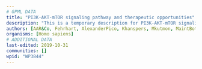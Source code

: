 ```yaml
---
# GPML DATA
title: "PI3K-AKT-mTOR signaling pathway and therapeutic opportunities"
description: "This is a temporary description for PI3K-AKT-mTOR signaling pathway and therapeutic opportunities"
authors: [AAR&Co, Fehrhart, AlexanderPico, Khanspers, Mkutmon, MaintBot, Liling, DeSl]
organisms: [Homo sapiens]
# ADDITIONAL DATA
last-edited: 2019-10-31
communities: []
wpid: "WP3844"
---
```


